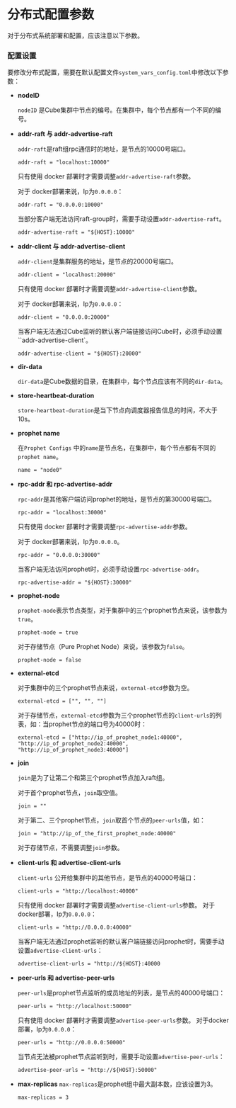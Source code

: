 # **分布式配置参数**

对于分布式系统部署和配置，应该注意以下参数。

### 配置设置

要修改分布式配置，需要在默认配置文件`system_vars_config.toml`中修改以下参数：

* **nodeID**

    `nodeID` 是Cube集群中节点的编号。在集群中，每个节点都有一个不同的编号。

* **addr-raft 与 addr-advertise-raft**

    `addr-raft`是raft组rpc通信时的地址，是节点的10000号端口。

    ```
    addr-raft = "localhost:10000"
    ```

    只有使用 docker 部署时才需要调整`addr-advertise-raft`参数。

    对于 docker部署来说，Ip为`0.0.0.0`：

    ```
    addr-raft = "0.0.0.0:10000"
    ```

    当部分客户端无法访问raft-group时，需要手动设置`addr-advertise-raft`。

    ```
    addr-advertise-raft = "${HOST}:10000"
    ```

* **addr-client 与 addr-advertise-client**

     `addr-client`是集群服务的地址，是节点的20000号端口。

    ```
    addr-client = "localhost:20000"  
    ```

    只有使用 docker 部署时才需要调整`addr-advertise-client`参数。

    对于 docker部署来说，Ip为`0.0.0.0`：

    ```
    addr-client = "0.0.0.0:20000"  
    ```

    当客户端无法通过Cube监听的默认客户端链接访问Cube时，必须手动设置``addr-advertise-client`。

    ```
    addr-advertise-client = "${HOST}:20000"
    ```

* **dir-data**

    `dir-data`是Cube数据的目录，在集群中，每个节点应该有不同的`dir-data`。
* **store-heartbeat-duration**

    `store-heartbeat-duration`是当下节点向调度器报告信息的时间，不大于10s。

* **prophet name**

    在`Prophet Configs` 中的`name`是节点名，在集群中，每个节点都有不同的`prophet name`。

    ```
    name = "node0"
    ```

* **rpc-addr 和 rpc-advertise-addr**

    `rpc-addr`是其他客户端访问prophet的地址，是节点的第30000号端口。

    ```
    rpc-addr = "localhost:30000"
    ```

    只有使用 docker 部署时才需要调整`rpc-advertise-addr`参数。

    对于 docker部署来说，Ip为`0.0.0.0`。

    ```
    rpc-addr = "0.0.0.0:30000"  
    ```

    当客户端无法访问prophet时，必须手动设置`rpc-advertise-addr`。

    ```
    rpc-advertise-addr = "${HOST}:30000"
    ```

* **prophet-node**
    
    `prophet-node`表示节点类型，对于集群中的三个prophet节点来说，该参数为`true`。

    ```
    prophet-node = true
    ```

    对于存储节点（Pure Prophet Node）来说，该参数为`false`。

    ```
    prophet-node = false
    ```

* **external-etcd**

    对于集群中的三个prophet节点来说，`external-etcd`参数为空。

    ```
    external-etcd = ["", "", ""]
    ```

    对于存储节点，`external-etcd`参数为三个prophet节点的`client-urls`的列表，如：当prophet节点的端口号为40000时：

    ```
    external-etcd = ["http://ip_of_prophet_node1:40000", "http://ip_of_prophet_node2:40000", "http://ip_of_prophet_node3:40000"]
    ```

* **join**

    `join`是为了让第二个和第三个prophet节点加入raft组。  

    对于首个prophet节点，`join`取空值。

    ```
    join = ""
    ```

    对于第二、三个prophet节点，`join`取首个节点的`peer-urls`值，如：

    ```
    join = "http://ip_of_the_first_prophet_node:40000"
    ```

    对于存储节点，不需要调整`join`参数。 

* **client-urls 和 advertise-client-urls**

    `client-urls` 公开给集群中的其他节点，是节点的40000号端口：

    ```
    client-urls = "http://localhost:40000"
    ``` 

    只有使用 docker 部署时才需要调整`advertise-client-urls`参数。
    对于docker部署，Ip为`0.0.0.0`：

    ```
    client-urls = "http://0.0.0.0:40000"
    ```

    当客户端无法通过prophet监听的默认客户端链接访问prophet时，需要手动设置`advertise-client-urls`：

    ```
    advertise-client-urls = "http://${HOST}:40000
    ```

* **peer-urls 和 advertise-peer-urls**

    `peer-urls`是prophet节点监听的成员地址的列表，是节点的40000号端口：

    ```
    peer-urls = "http://localhost:50000"
    ```

    只有使用 docker 部署时才需要调整`advertise-peer-urls`参数。
    对于docker部署，Ip为`0.0.0.0`：

    ```
    peer-urls = "http://0.0.0.0:50000"
    ```

    当节点无法被prophet节点监听到时，需要手动设置`advertise-peer-urls`：

    ```
    advertise-peer-urls = "http://${HOST}:50000"
    ```

* **max-replicas**
    `max-replicas`是prophet组中最大副本数，应该设置为3。

    ```
    max-replicas = 3
    ```

